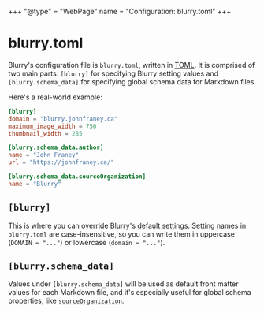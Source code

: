 +++
"@type" = "WebPage"
name = "Configuration: blurry.toml"
+++

# blurry.toml

Blurry's configuration file is `blurry.toml`, written in [TOML](https://toml.io/en/).
It is comprised of two main parts: `[blurry]` for specifying Blurry setting values and `[blurry.schema_data]` for specifying global schema data for Markdown files.

Here's a real-world example:

```toml
[blurry]
domain = "blurry.johnfraney.ca"
maximum_image_width = 750
thumbnail_width = 285

[blurry.schema_data.author]
name = "John Franey"
url = "https://johnfraney.ca/"

[blurry.schema_data.sourceOrganization]
name = "Blurry"
```

## `[blurry]`

This is where you can override Blurry's [default settings](./settings.md).
Setting names in `blurry.toml` are case-insensitive, so you can write them in uppercase (`DOMAIN = "..."`) or lowercase (`domain = "..."`).

## `[blurry.schema_data]`

Values under `[blurry.schema_data]` will be used as default front matter values for each Markdown file, and it's especially useful for global schema properties, like [`sourceOrganization`](https://schema.org/sourceOrganization).
